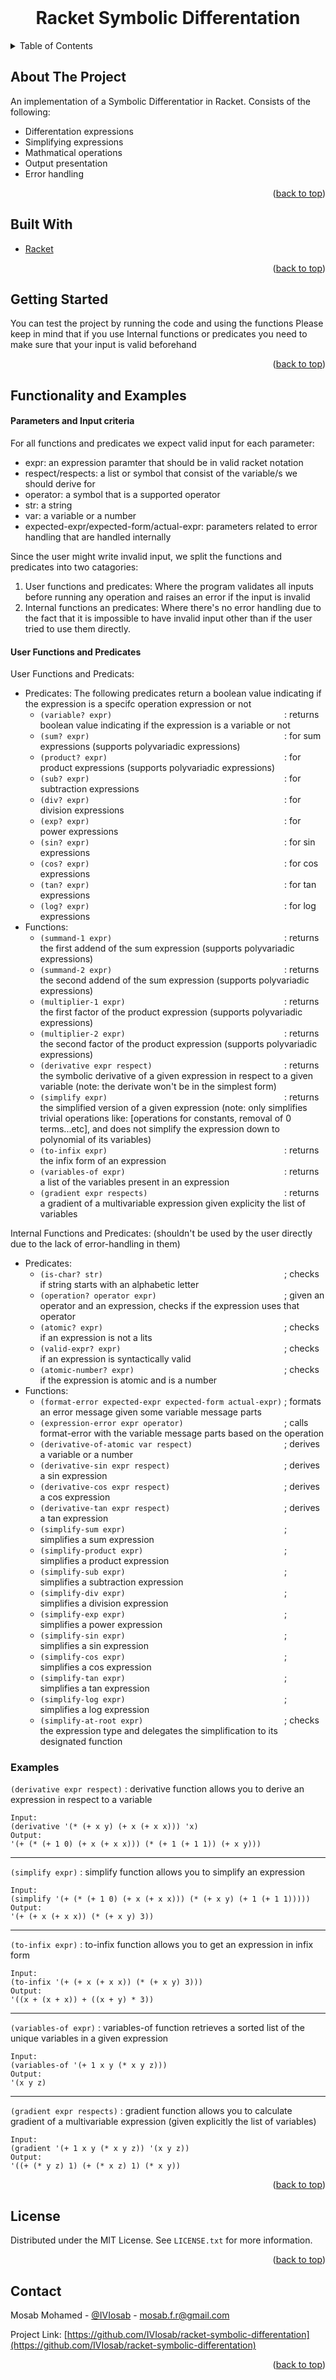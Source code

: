 <div id="top"></div>

<!-- PROJECT LOGO -->
<br />
<div align="center">
  <h1 align="center">Racket Symbolic Differentation</h1>
</div>



<!-- TABLE OF CONTENTS -->
<details>
  <summary>Table of Contents</summary>
  <ol>
    <li><a href="#about-the-project">About The Project</a></li>
    <li><a href="#built-with">Built With</a></li>
    <li><a href="#getting-started">Getting Started</a></li>
    <li><a href="#functionality-and-examples">Functionality and Examples</a></li>
    <li><a href="#license">License</a></li>
    <li><a href="#contact">Contact</a></li>
  </ol>
</details>



<!-- ABOUT THE PROJECT -->
## About The Project

An implementation of a Symbolic Differentatior in Racket.
Consists of the following: 
- Differentation expressions 
- Simplifying expressions
- Mathmatical operations 
- Output presentation 
- Error handling

<p align="right">(<a href="#top">back to top</a>)</p>



## Built With

* [Racket](https://racket-lang.org/)

<p align="right">(<a href="#top">back to top</a>)</p>


<!-- GETTING STARTED -->
## Getting Started

You can test the project by running the code and using the functions
Please keep in mind that if you use Internal functions or predicates you need to make sure that your input is valid beforehand


<p align="right">(<a href="#top">back to top</a>)</p>


<!-- Functionality and Examples -->
## Functionality and Examples

#### Parameters and Input criteria


For all functions and predicates we expect valid input for each parameter:
- expr: an expression paramter that should be in valid racket notation
- respect/respects: a list or symbol that consist of the variable/s we should derive for
- operator: a symbol that is a supported operator
- str: a string
- var: a variable or a number
- expected-expr/expected-form/actual-expr: parameters related to error handling that are handled internally

Since the user might write invalid input, we split the functions and predicates into two catagories:
1. User functions and predicates: Where the program validates all inputs before running any operation and raises an error if the input is invalid
2. Internal functions an predicates: Where there's no error handling due to the fact that it is impossible to have invalid input other than if the user tried to use them directly.

#### User Functions and Predicates

User Functions and Predicats:
- Predicates:
    The following predicates return a boolean value indicating if the expression is a specifc operation expression or not
    - ``(variable? expr)                                      ``  : returns boolean value indicating if the expression is a variable or not
    - ``(sum? expr)                                           ``  : for sum expressions (supports polyvariadic expressions)
    - ``(product? expr)                                       ``  : for product expressions (supports polyvariadic expressions)
    - ``(sub? expr)                                           ``  : for subtraction expressions
    - ``(div? expr)                                           ``  : for division expressions 
    - ``(exp? expr)                                           ``  : for power expressions
    - ``(sin? expr)                                           ``  : for sin expressions
    - ``(cos? expr)                                           ``  : for cos expressions
    - ``(tan? expr)                                           ``  : for tan expressions
    - ``(log? expr)                                           ``  : for log expressions
- Functions:
    - ``(summand-1 expr)                                      ``  : returns the first addend of the sum expression (supports polyvariadic expressions)
    - ``(summand-2 expr)                                      ``  : returns the second addend of the sum expression (supports polyvariadic expressions)
    - ``(multiplier-1 expr)                                   ``  : returns the first factor of the product expression (supports polyvariadic expressions)
    - ``(multiplier-2 expr)                                   ``  : returns the second factor of the product expression (supports polyvariadic expressions)
    - ``(derivative expr respect)                             ``  : returns the symbolic derivative of a given expression in respect to a given variable (note: the derivate won't be in the simplest form)
    - ``(simplify expr)                                       ``  : returns the simplified version of a given expression (note: only simplifies trivial operations like: [operations for constants, removal of 0 terms...etc], and does not simplify the expression down to polynomial of its variables)
    - ``(to-infix expr)                                       ``  : returns the infix form of an expression
    - ``(variables-of expr)                                   ``  : returns a list of the variables present in an expression
    - ``(gradient expr respects)                              ``  : returns a gradient of a multivariable expression given explicity the list of variables

Internal Functions and Predicates: (shouldn't be used by the user directly due to the lack of error-handling in them)
- Predicates:
    - ``(is-char? str)                                        ``  ; checks if string starts with an alphabetic letter
    - ``(operation? operator expr)                            ``  ; given an operator and an expression, checks if the expression uses that operator
    - ``(atomic? expr)                                        ``  ; checks if an expression is not a lits
    - ``(valid-expr? expr)                                    ``  ; checks if an expression is syntactically valid 
    - ``(atomic-number? expr)                                 ``  ; checks if the expression is atomic and is a number
- Functions: 
    - ``(format-error expected-expr expected-form actual-expr)``  ; formats an error message given some variable message parts
    - ``(expression-error expr operator)                      ``  ; calls format-error with the variable message parts based on the operation
    - ``(derivative-of-atomic var respect)                    ``  ; derives a variable or a number
    - ``(derivative-sin expr respect)                         ``  ; derives a sin expression
    - ``(derivative-cos expr respect)                         ``  ; derives a cos expression
    - ``(derivative-tan expr respect)                         ``  ; derives a tan expression
    - ``(simplify-sum expr)                                   ``  ; simplifies a sum expression
    - ``(simplify-product expr)                               ``  ; simplifies a product expression
    - ``(simplify-sub expr)                                   ``  ; simplifies a subtraction expression
    - ``(simplify-div expr)                                   ``  ; simplifies a division expression
    - ``(simplify-exp expr)                                   ``  ; simplifies a power expression
    - ``(simplify-sin expr)                                   ``  ; simplifies a sin expression
    - ``(simplify-cos expr)                                   ``  ; simplifies a cos expression
    - ``(simplify-tan expr)                                   ``  ; simplifies a tan expression
    - ``(simplify-log expr)                                   ``  ; simplifies a log expression
    - ``(simplify-at-root expr)                               ``  ; checks the expression type and delegates the simplification to its designated function

### Examples

``(derivative expr respect)`` : derivative function allows you to derive an expression in respect to a variable


```
Input: 
(derivative '(* (+ x y) (+ x (+ x x))) 'x)
Output: 
'(+ (* (+ 1 0) (+ x (+ x x))) (* (+ 1 (+ 1 1)) (+ x y)))
```
<hr>

``(simplify expr)`` : simplify function allows you to simplify an expression

```
Input: 
(simplify '(+ (* (+ 1 0) (+ x (+ x x))) (* (+ x y) (+ 1 (+ 1 1)))))
Output: 
'(+ (+ x (+ x x)) (* (+ x y) 3))
```
<hr>

``(to-infix expr)`` : to-infix function allows you to get an expression in infix form

```
Input: 
(to-infix '(+ (+ x (+ x x)) (* (+ x y) 3)))
Output: 
'((x + (x + x)) + ((x + y) * 3))
```
<hr>

``(variables-of expr)`` : variables-of function retrieves a sorted list of the unique variables in a given expression
```
Input: 
(variables-of '(+ 1 x y (* x y z)))
Output: 
'(x y z)
```
<hr>

``(gradient expr respects)`` : gradient function allows you to calculate gradient of a multivariable expression (given explicitly the list of variables)

```
Input: 
(gradient '(+ 1 x y (* x y z)) '(x y z))
Output: 
'((+ (* y z) 1) (+ (* x z) 1) (* x y))
```

<p align="right">(<a href="#top">back to top</a>)</p>

<!-- LICENSE -->
## License

Distributed under the MIT License. See `LICENSE.txt` for more information.

<p align="right">(<a href="#top">back to top</a>)</p>


<!-- CONTACT -->
## Contact

Mosab Mohamed - [@IVIosab](https://t.me/IVIosab) - mosab.f.r@gmail.com

Project Link: [https://github.com/IVIosab/racket-symbolic-differentation](https://github.com/IVIosab/racket-symbolic-differentation)

<p align="right">(<a href="#top">back to top</a>)</p>
